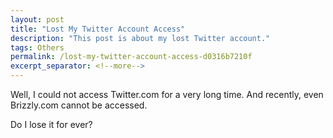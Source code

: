 ```yaml
---
layout: post
title: "Lost My Twitter Account Access"
description: "This post is about my lost Twitter account."
tags: Others
permalink: /lost-my-twitter-account-access-d0316b7210f
excerpt_separator: <!--more-->
---
```

Well, I could not access Twitter.com for a very long time. And recently, even Brizzly.com cannot be accessed.

Do I lose it for ever?
<!--more-->